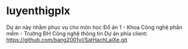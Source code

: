 # luyenthigplx
Dự án này nhằm phục vụ cho môn học Đồ án 1 - Khoa Công nghệ phần mềm - Trường ĐH Công nghệ thông tin
Dự án phía client: https://github.com/bang2001vl/SatHachLaiXe.git
